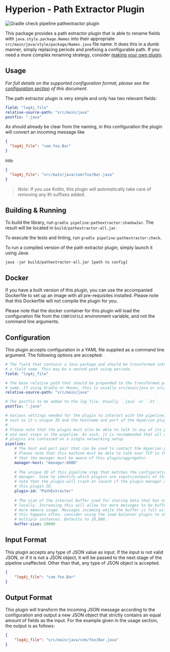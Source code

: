 # Hyperion - Path Extractor Plugin

![Gradle check pipeline pathextractor plugin](https://github.com/SERG-Delft/monitoring-aware-ides/workflows/Gradle%20check%20pipeline%20pathextractor%20plugin/badge.svg)

This package provides a path extractor plugin that is able to rename fields with `java.style.package.Names` into their appropriate `src/main/java/style/package/Names.java` file name. It does this in a dumb manner, simply replacing periods and prefixing a configurable path. If you need a more complex renaming strategy, consider [making your own plugin](/docs/writing-java-kotlin-plugin.md). 

## Usage

_For full details on the supported configuration format, please see the [configuration section](#Configuration) of this document_.

The path extractor plugin is very simple and only has two relevant fields:

```yaml
field: "log4j_file"
relative-source-path: "src/main/java"
postfix: ".java"
```

As should already be clear from the naming, in this configuration the plugin will convert an incoming message like

```json
{
  "log4j_file": "com.foo.Bar"
}
```

into

```json
{
  "log4j_file": "src/main/java/com/foo/Bar.java"
}
```

> *Note*: If you use Kotlin, this plugin will automatically take care of removing any Kt suffixes added.

## Building & Running

To build the library, run `gradle pipeline:pathextractor:shadowJar`. The result will be located in `build/pathextractor-all.jar`.

To execute the tests and linting, run `gradle pipeline:pathextractor:check`.

To run a compiled version of the path extractor plugin, simply launch it using Java:

```shell script
java -jar build/pathextractor-all.jar [path to config]
```

## Docker

If you have a built version of this plugin, you can use the accompanied Dockerfile to set up an image with all pre-requisites installed. Please note that this Dockerfile will not compile the plugin for you.

Please note that the docker container for this plugin will load the configuration file from the `CONFIGFILE` environment variable, and not the command line arguments.

## Configuration

This plugin accepts configuration in a YAML file supplied as a command line argument. The following options are accepted:

```yaml
# The field that contains a Java package and should be transformed into
# a field name. This may be a nested path using periods.
field: "log4j_file"

# The base relative path that should be prepended to the transformed package
# name. If using Gradle or Maven, this is usually src/main/java or src/main/kotlin.
relative-source-path: "src/main/java"

# The postfix to be added to the log file. Usually `.java` or `.kt`.
postfix: ".java"

# Various settings needed for the plugin to interact with the pipeline,
# such as it's unique ID and the hostname and port of the Hyperion plugin manager.
# 
# Please note that the plugin must also be able to talk to any of its previous
# and next steps in the pipeline. As such, it is recommended that all of the 
# plugins are contained on a single networking setup.
pipeline:
    # The host and port pair that can be used to contact the Hyperion plugin manager.
    # Please note that this machine must be able to talk over TCP to the manager and
    # that the manager must be aware of this plugin/aggregator.
    manager-host: "manager:8000"
  
    # The unique ID of this pipeline step that matches the configuration of the plugin
    # manager. Used to identify which plugins are inputs/outputs of this step. Please
    # note that the plugin will crash at launch if the plugin manager does not recognize
    # this plugin ID.
    plugin-id: "PathExtractor"
  
    # The size of the internal buffer used for storing data that has not yet been processed
    # locally. Increasing this will allow for more messages to be buffered, at the cost of
    # more memory usage. Messages incoming while the buffer is full will be thrown away. If
    # this happens often, consider using the load balancer plugin to shard this plugin across
    # multiple instances. Defaults to 20,000.
    buffer-size: 20000
```

## Input Format

This plugin accepts any type of JSON value as input. If the input is not valid JSON, or if it is not a JSON object, it will be passed to the next stage of the pipeline unaffected. Other than that, any type of JSON object is accepted.

```json
{
    "log4j_file": "com.foo.Bar"
}
```

## Output Format

This plugin will transform the incoming JSON message according to the configuration and output a new JSON object that strictly contains an equal amount of fields as the input. For the example given in the usage section, the output is as follows:

```json
{
    "log4j_file": "src/main/java/com/foo/Bar.java"
}
```
